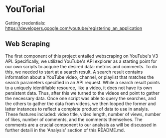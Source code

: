 # YouTorial

Getting credentials:
https://developers.google.com/youtube/registering_an_application

## Web Scraping

The first component of this project entailed webscraping on YouTube's V3 API. Specifically, we utilized YouTube's API explorer as a starting point for our own scripts to acquire the desired data: metrics and comments. To do this, we needed to start at a search result. A search result contains information about a YouTube video, channel, or playlist that matches the search parameters specified in an API request. While a search result points to a uniquely identifiable resource, like a video, it does not have its own persistent data. Thus, after this we turned to the videos end point to gather the necessary data. Once one script was able to query the searches, and the others to gather the data from videos, we then looped the former and latter instances to reflect a complete product of data to use in analyis. These features included: video title, video length, number of views, number of likes, number of comments, and the comments themselves. The comments are a crucial component to our analysis as will be discussed in further detaili in the 'Analysis' section of this README.md.
